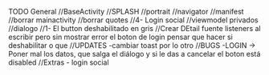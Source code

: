 TODO
    General
        //BaseActivity
        //SPLASH
        //portrait
        //navigator
        //manifest
        //borrar mainactivity
        //borrar quotes
        //4- Login social
        //viewmodel privados
            //dialogo
        //1- El button deshabilitado en gris
        //Crear DEtail
        fuente
        listeners al escribir pero sin mostrar error
        el boton de login pensar que hacer si deshabilitar o que
    //UPDATES
        -cambiar toast por lo otro
   //BUGS
        -LOGIN -> Poner mal los datos, que salga el diálogo y si le das a cancelar el boton está disabled
    //Extras
        - login social